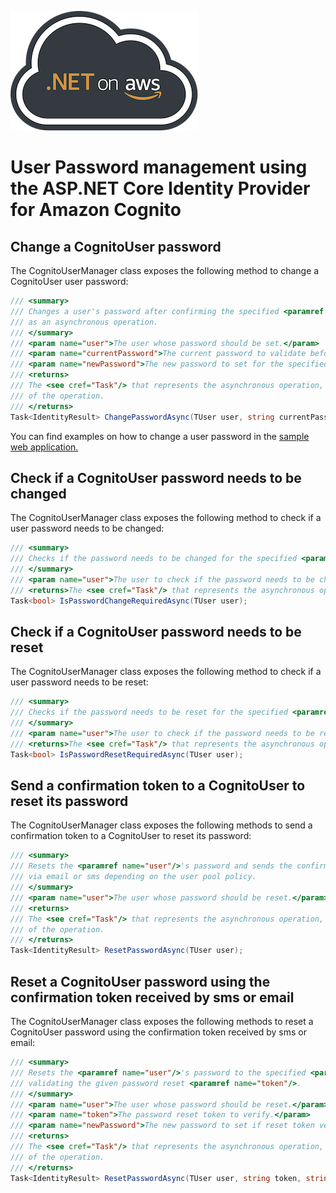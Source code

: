 ![.NET on AWS Banner](./../logo.png ".NET on AWS")

# User Password management using the ASP.NET Core Identity Provider for Amazon Cognito

## Change a CognitoUser password

The CognitoUserManager class exposes the following method to change a CognitoUser user password:

```csharp
/// <summary>
/// Changes a user's password after confirming the specified <paramref name="currentPassword"/> is correct,
/// as an asynchronous operation.
/// </summary>
/// <param name="user">The user whose password should be set.</param>
/// <param name="currentPassword">The current password to validate before changing.</param>
/// <param name="newPassword">The new password to set for the specified <paramref name="user"/>.</param>
/// <returns>
/// The <see cref="Task"/> that represents the asynchronous operation, containing the <see cref="IdentityResult"/>
/// of the operation.
/// </returns>
Task<IdentityResult> ChangePasswordAsync(TUser user, string currentPassword, string newPassword);
```
You can find examples on how to change a user password in the [sample web application.](https://github.com/aws/aws-aspnet-cognito-identity-provider/blob/master/samples/Samples/Areas/Identity/Pages/Account/ChangePassword.cshtml.cs#L75)


## Check if a CognitoUser password needs to be changed

The CognitoUserManager class exposes the following method to check if a user password needs to be changed:

```csharp
/// <summary>
/// Checks if the password needs to be changed for the specified <paramref name="user"/>.
/// </summary>
/// <param name="user">The user to check if the password needs to be changed.</param>
/// <returns>The <see cref="Task"/> that represents the asynchronous operation, containing a boolean set to true if the password needs to be changed, false otherwise.</returns>
Task<bool> IsPasswordChangeRequiredAsync(TUser user);
```

## Check if a CognitoUser password needs to be reset

The CognitoUserManager class exposes the following method to check if a user password needs to be reset:

```csharp
/// <summary>
/// Checks if the password needs to be reset for the specified <paramref name="user"/>.
/// </summary>
/// <param name="user">The user to check if the password needs to be reset.</param>
/// <returns>The <see cref="Task"/> that represents the asynchronous operation, containing a boolean set to true if the password needs to be reset, false otherwise.</returns>
Task<bool> IsPasswordResetRequiredAsync(TUser user);
```

## Send a confirmation token to a CognitoUser to reset its password

The CognitoUserManager class exposes the following methods to send a confirmation token to a CognitoUser to reset its password:

```csharp
/// <summary>
/// Resets the <paramref name="user"/>'s password and sends the confirmation token to the user 
/// via email or sms depending on the user pool policy.
/// </summary>
/// <param name="user">The user whose password should be reset.</param>
/// <returns>
/// The <see cref="Task"/> that represents the asynchronous operation, containing the <see cref="IdentityResult"/>
/// of the operation.
/// </returns>
Task<IdentityResult> ResetPasswordAsync(TUser user);
```

## Reset a CognitoUser password using the confirmation token received by sms or email

The CognitoUserManager class exposes the following methods to reset a CognitoUser password using the confirmation token received by sms or email:

```csharp
/// <summary>
/// Resets the <paramref name="user"/>'s password to the specified <paramref name="newPassword"/> after
/// validating the given password reset <paramref name="token"/>.
/// </summary>
/// <param name="user">The user whose password should be reset.</param>
/// <param name="token">The password reset token to verify.</param>
/// <param name="newPassword">The new password to set if reset token verification succeeds.</param>
/// <returns>
/// The <see cref="Task"/> that represents the asynchronous operation, containing the <see cref="IdentityResult"/>
/// of the operation.
/// </returns>
Task<IdentityResult> ResetPasswordAsync(TUser user, string token, string newPassword);
```

